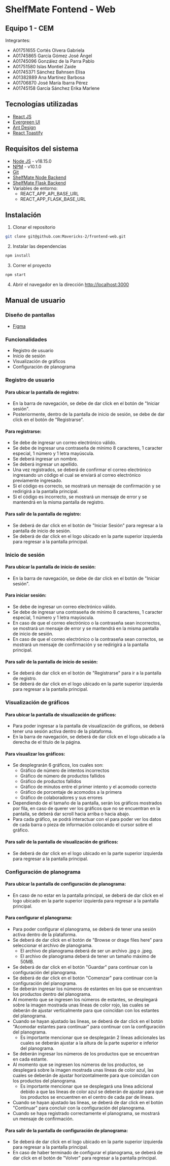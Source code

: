 # ShelfMate Fontend - Web

## Equipo 1 - CEM
Integrantes: 
* A01751655 Cortés Olvera Gabriela 
* A01745865 García Gómez José Ángel 
* A01745096 González de la Parra Pablo 
* A01751580 Islas Montiel Zaide
* A01745371 Sánchez Bahnsen Elisa
* A01382889 Ana Martínez Barbosa
* A01706870 José María Ibarra Pérez
* A01745158 García Sánchez Erika Marlene

## Tecnologías utilizadas
* [React JS](https://es.react.dev/) 
* [Evergreen UI](https://evergreen.segment.com/)
* [Ant Design](https://ant.design/)
* [React Toastify](https://fkhadra.github.io/react-toastify/introduction)

## Requisitos del sistema
* [Node JS](https://nodejs.org/es/)  - v18.15.0
* [NPM](https://www.npmjs.com/) - v10.1.0
* [Git](https://git-scm.com/)
* [ShelfMate Node Backend](https://github.com/Mavericks-2/backend)
* [ShelfMate Flask Backend](https://github.com/Mavericks-2/model)
* Variables de entorno:
  * REACT_APP_API_BASE_URL
  * REACT_APP_FLASK_BASE_URL

## Instalación
1. Clonar el repositorio
```bash
git clone git@github.com:Mavericks-2/frontend-web.git
```
2. Instalar las dependencias
```bash
npm install
```
3. Correr el proyecto
```bash
npm start
```
4. Abrir el navegador en la dirección [http://localhost:3000](http://localhost:3000)

## Manual de usuario
### Diseño de pantallas
* [Figma](https://www.figma.com/file/bJpg3JYQHDTPZkiMOW6znI/MockUp-Oxxo-Web?type=design&mode=design&t=5w8aNJTOACNotlYN-1)

### Funcionalidades
* Registro de usuario 
* Inicio de sesión
* Visualización de gráficos
* Configuración de planograma

### Registro de usuario

#### Para ubicar la pantalla de registro:
* En la barra de navegación, se debe de dar click en el botón de "Iniciar sesión".
* Posteriormente, dentro de la pantalla de inicio de sesión, se debe de dar click en el botón de "Registrarse".

#### Para registrarse:
* Se debe de ingresar un correo electrónico válido.
* Se debe de ingresar una contraseña de mínimo 8 caracteres, 1 caracter especial, 1 número y 1 letra mayúscula.
* Se deberá ingresar un nombre.
* Se deberá ingresar un apellido.
* Una vez registrados, se deberá de confirmar el correo electrónico ingresando un código el cual se enviará al correo electrónico previamente ingresado.
* Si el código es correcto, se mostrará un mensaje de confirmación y se redirigirá a la pantalla principal.
* Si el código es incorrecto, se mostrará un mensaje de error y se mantendrá en la misma pantalla de registro.

#### Para salir de la pantalla de registro:
* Se deberá de dar click en el botón de "Iniciar Sesión" para regresar a la pantalla de inicio de 
sesión.
* Se deberá de dar click en el logo ubicado en la parte superior izquierda para regresar a la pantalla principal.


### Inicio de sesión

#### Para ubicar la pantalla de inicio de sesión:
* En la barra de navegación, se debe de dar click en el botón de "Iniciar sesión".

#### Para iniciar sesión:
* Se debe de ingresar un correo electrónico válido.
* Se debe de ingresar una contraseña de mínimo 8 caracteres, 1 caracter especial, 1 número y 1 letra mayúscula.
* En caso de que el correo electrónico o la contraseña sean incorrectos, se mostrará un mensaje de error y se mantendrá en la misma pantalla de inicio de sesión.
* En caso de que el correo electrónico o la contraseña sean correctos, se mostrará un mensaje de confirmación y se redirigirá a la pantalla principal.

#### Para salir de la pantalla de inicio de sesión:
* Se deberá de dar click en el botón de "Registrarse" para ir a la pantalla de registro.
* Se deberá de dar click en el logo ubicado en la parte superior izquierda para regresar a la pantalla principal.


### Visualización de gráficos

#### Para ubicar la pantalla de visualización de gráficos:
* Para poder ingresar a la pantalla de visualización de gráficos, se deberá tener una sesión activa dentro de la plataforma.
* En la barra de navegación, se deberá de dar click en el logo ubicado a la derecha de el titulo de la página.

#### Para visualizar los gráficos:
* Se desplegrarán 6 gráficos, los cuales son:
  * Gráfico de número de intentos incorrectos
  * Gráfico de número de productos fallidos
  * Gráfico de productos fallidos
  * Gráfico de minutos entre el primer intento y el acomodo correcto
  * Gráfico de porcentaje de acomodos a la primera
  * Gráfico de colaboradores y sus errores
* Dependiendo de el tamaño de la pantalla, serán los gráficos mostrados por fila, en caso de querer ver los gráficos que no se encuentran en la pantalla, se deberá dar scroll hacia arriba o hacia abajo.
* Para cada gráfico, se podrá interactuar con el para poder ver los datos de cada barra o pieza de información colocando el cursor sobre el gráfico.

#### Para salir de la pantalla de visualización de gráficos:
* Se deberá de dar click en el logo ubicado en la parte superior izquierda para regresar a la pantalla principal.

### Configuración de planograma

#### Para ubicar la pantalla de configuración de planograma:
* En caso de no estar en la pantalla principal, se deberá de dar click en el logo ubicado en la parte superior izquierda para regresar a la pantalla principal.

#### Para configurar el planograma:
* Para poder configurar el planograma, se deberá de tener una sesión activa dentro de la plataforma.
* Se deberá de dar click en el botón de "Browse or drage files here" para seleccionar el archivo de planograma.
    * El archivo de planograma deberá de ser un archivo .jpg o .jpeg.
    * El archivo de planograma deberá de tener un tamaño máximo de 50MB.
* Se deberá de dar click en el botón "Guardar" para continuar con la configuración del planograma.
* Se deberá de dar click en el botón "Comenzar" para continuar con la configuración del planograma. 
* Se deberán ingresar los números de estantes en los que se encuentran los productos dentro del planograma.
* Al momento que se ingresen los números de estantes, se desplegará sobre la imagen mostrada unas líneas de color rojo, las cuales se deberán de ajustar verticalmente para que coincidan con los estantes del planograma.
* Cuando se hayan ajustado las líneas, se deberá de dar click en el botón "Acomodar estantes para continuar" para continuar con la configuración del planograma.
    * Es importante mencionar que se desplegarán 2 líneas adicionales las cuales se deberán ajustar a la altura de la parte superior e inferior del planograma.
* Se deberán ingresar los números de los productos que se encuentran en cada estante.
* Al momento que se ingresen los números de los productos, se desplegará sobre la imagen mostrada unas líneas de color azul, las cuales se deberán de ajustar horizontalmente para que coincidan con los productos del planograma.
    * Es importante mencionar que se desplegará una línea adicional debido a que las líneas de color azul se deberán de ajustar para que los productos se encuentren en el centro de cada par de líneas.
* Cuando se hayan ajustado las líneas, se deberá de dar click en el botón "Continuar" para concluir con la configuración del planograma.
* Cuando se haya registrado correctamente el planograma, se mostrará un mensaje de confirmación.

#### Para salir de la pantalla de configuración de planograma:
* Se deberá de dar click en el logo ubicado en la parte superior izquierda para regresar a la pantalla principal.
* En caso de haber terminado de configurar el planograma, se deberá de dar click en el botón de "Volver" para regresar a la pantalla principal.